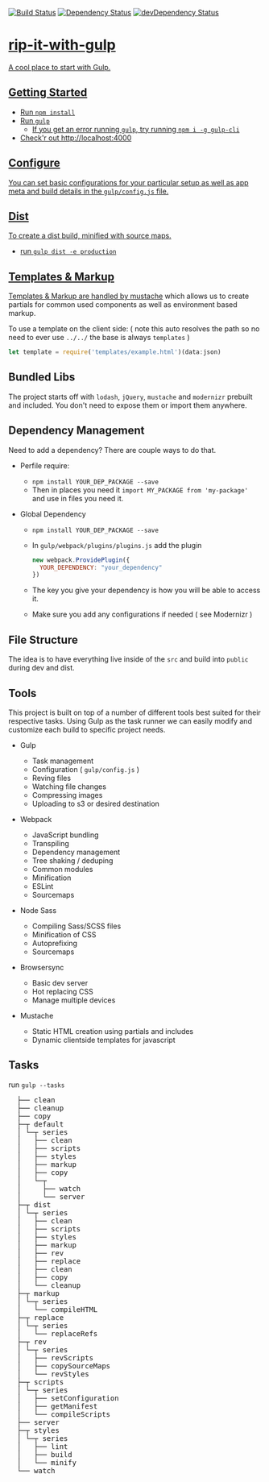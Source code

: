 <a href="https://travis-ci.org/legworkstudio/rip-it-with-gulp"><img src="https://travis-ci.org/legworkstudio/rip-it-with-gulp.svg" alt="Build Status"></a>
<a href="https://david-dm.org/legworkstudio/rip-it-with-gulp"><img src="https://david-dm.org/legworkstudio/rip-it-with-gulp.svg" alt="Dependency Status"></a>
<a href="https://david-dm.org/legworkstudio/rip-it-with-gulp/?type=dev"><img src="https://david-dm.org/legworkstudio/rip-it-with-gulp/dev-status.svg" alt="devDependency Status">

# rip-it-with-gulp
A cool place to start with Gulp.

## Getting Started
- Run `npm install`
- Run `gulp`
  - If you get an error running `gulp`, try running `npm i -g gulp-cli`
- Check'r out http://localhost:4000

## Configure
You can set basic configurations for your particular setup as well as app meta and build details in the `gulp/config.js` file.

## Dist
To create a dist build, minified with source maps.
- run `gulp dist -e production`

## Templates & Markup
Templates & Markup are handled by [mustache](https://mustache.github.io/) which allows us to create partials for common used components as well as environment based markup.

To use a template on the client side: ( note this auto resolves the path so no need to ever use `../../` the base is always `templates` )
```javascript
let template = require('templates/example.html')(data:json)
```

## Bundled Libs
The project starts off with `lodash`, `jQuery`, `mustache` and `modernizr` prebuilt and included. You don't need to expose them or import them anywhere.

## Dependency Management
Need to add a dependency? There are couple ways to do that.
  - Perfile require:
    - `npm install YOUR_DEP_PACKAGE --save`
    - Then in places you need it `import MY_PACKAGE from 'my-package'` and use in files you need it.

  - Global Dependency
    - `npm install YOUR_DEP_PACKAGE --save`
    - In `gulp/webpack/plugins/plugins.js` add the plugin

      ```javascript
      new webpack.ProvidePlugin({
        YOUR_DEPENDENCY: "your_dependency"
      })
      ```
    - The key you give your dependency is how you will be able to access it.
    - Make sure you add any configurations if needed ( see Modernizr )


## File Structure
The idea is to have everything live inside of the `src` and build into `public` during dev and dist.

## Tools
This project is built on top of a number of different tools best suited for their respective tasks. Using Gulp as the task runner we can easily modify and customize each build to specific project needs.

- Gulp
  - Task management
  - Configuration ( `gulp/config.js` )
  - Reving files
  - Watching file changes
  - Compressing images
  - Uploading to s3 or desired destination

- Webpack
  - JavaScript bundling
  - Transpiling
  - Dependency management
  - Tree shaking / deduping
  - Common modules
  - Minification
  - ESLint
  - Sourcemaps

- Node Sass
  - Compiling Sass/SCSS files
  - Minification of CSS
  - Autoprefixing
  - Sourcemaps

- Browsersync
  - Basic dev server
  - Hot replacing CSS
  - Manage multiple devices

- Mustache
  - Static HTML creation using partials and includes
  - Dynamic clientside templates for javascript

## Tasks
run `gulp --tasks`
<pre>
  ├── clean
  ├── cleanup
  ├── copy
  ├─┬ default
  │ └─┬ series
  │   ├── clean
  │   ├── scripts
  │   ├── styles
  │   ├── markup
  │   ├── copy
  │   └─┬ <parallel>
  │     ├── watch
  │     └── server
  ├─┬ dist
  │ └─┬ series
  │   ├── clean
  │   ├── scripts
  │   ├── styles
  │   ├── markup
  │   ├── rev
  │   ├── replace
  │   ├── clean
  │   ├── copy
  │   └── cleanup
  ├─┬ markup
  │ └─┬ series
  │   └── compileHTML
  ├─┬ replace
  │ └─┬ series
  │   └── replaceRefs
  ├─┬ rev
  │ └─┬ series
  │   ├── revScripts
  │   ├── copySourceMaps
  │   └── revStyles
  ├─┬ scripts
  │ └─┬ series
  │   ├── setConfiguration
  │   ├── getManifest
  │   └── compileScripts
  ├── server
  ├─┬ styles
  │ └─┬ series
  │   ├── lint
  │   ├── build
  │   └── minify
  └── watch
</pre>

